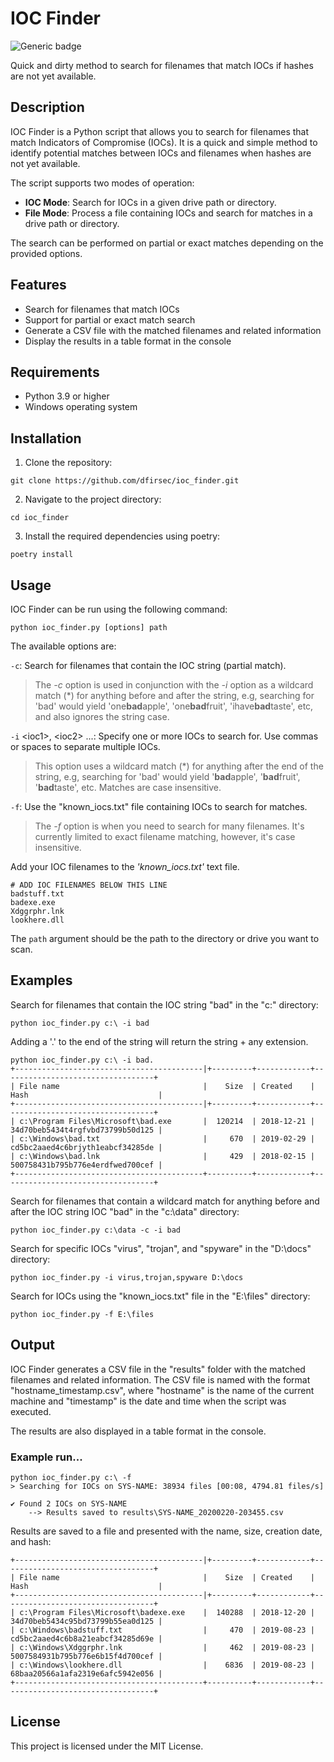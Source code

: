 # IOC Finder

![Generic badge](https://img.shields.io/badge/python-3.9-blue.svg)

Quick and dirty method to search for filenames that match IOCs if hashes are not yet available.

## Description

IOC Finder is a Python script that allows you to search for filenames that match Indicators of Compromise (IOCs). It is a quick and simple method to identify potential matches between IOCs and filenames when hashes are not yet available.

The script supports two modes of operation:
- **IOC Mode**: Search for IOCs in a given drive path or directory.
- **File Mode**: Process a file containing IOCs and search for matches in a drive path or directory.

The search can be performed on partial or exact matches depending on the provided options.

## Features

- Search for filenames that match IOCs
- Support for partial or exact match search
- Generate a CSV file with the matched filenames and related information
- Display the results in a table format in the console

## Requirements

- Python 3.9 or higher
- Windows operating system

## Installation

1. Clone the repository:

```text
git clone https://github.com/dfirsec/ioc_finder.git
```

2. Navigate to the project directory:

```text
cd ioc_finder
```

3. Install the required dependencies using poetry:

```text
poetry install
```

## Usage

IOC Finder can be run using the following command:

```text
python ioc_finder.py [options] path
```

The available options are:

`-c`: Search for filenames that contain the IOC string (partial match).
> The *-c* option is used in conjunction with the *-i* option as a wildcard match (\*) for anything before and after the string, e.g, searching for 'bad' would yield 'one**bad**apple', 'one**bad**fruit', 'ihave**bad**taste', etc, and also ignores the string case.

`-i` \<ioc1>, \<ioc2> ...: Specify one or more IOCs to search for. Use commas or spaces to separate multiple IOCs.  
> This option uses a wildcard match (\*) for anything after the end of the string, e.g, searching for 'bad' would yield '**bad**apple', '**bad**fruit', '**bad**taste', etc.  Matches are case insensitive.

`-f`: Use the "known_iocs.txt" file containing IOCs to search for matches.
> The *-f* option is when you need to search for many filenames. It's currently limited to exact filename matching, however, it's case insensitive.

Add your IOC filenames to the *'known_iocs.txt'* text file.
```text
# ADD IOC FILENAMES BELOW THIS LINE
badstuff.txt
badexe.exe
Xdggrphr.lnk
lookhere.dll
```

The `path` argument should be the path to the directory or drive you want to scan.

## Examples

Search for filenames that contain the IOC string "bad" in the "c:\" directory:

```text
python ioc_finder.py c:\ -i bad
```

Adding a '.' to the end of the string will return the string + any extension.

```text
python ioc_finder.py c:\ -i bad.
+------------------------------------------|+---------+------------+----------------------------------+
| File name                                |    Size  | Created    | Hash                             |
+------------------------------------------|+---------+------------+----------------------------------+
| c:\Program Files\Microsoft\bad.exe       |  120214  | 2018-12-21 | 34d70beb5434t4rgfvbd73799b50d125 |
| c:\Windows\bad.txt                       |     670  | 2019-02-29 | cd5bc2aaed4c6brjyth1eabcf34285de |
| c:\Windows\bad.lnk                       |     429  | 2018-02-15 | 500758431b795b776e4erdfwed700cef |
+------------------------------------------+----------+------------+----------------------------------+
```

Search for filenames that contain a wildcard match for anything before and after the IOC string IOC "bad" in the "c:\data" directory:

```text
python ioc_finder.py c:\data -c -i bad
```

Search for specific IOCs "virus", "trojan", and "spyware" in the "D:\docs" directory:

```text
python ioc_finder.py -i virus,trojan,spyware D:\docs
```

Search for IOCs using the "known_iocs.txt" file in the "E:\files" directory:

```text
python ioc_finder.py -f E:\files
```

## Output

IOC Finder generates a CSV file in the "results" folder with the matched filenames and related information. The CSV file is named with the format "hostname_timestamp.csv", where "hostname" is the name of the current machine and "timestamp" is the date and time when the script was executed.

The results are also displayed in a table format in the console.

### Example run...

```text
python ioc_finder.py c:\ -f
> Searching for IOCs on SYS-NAME: 38934 files [00:08, 4794.81 files/s]

✔ Found 2 IOCs on SYS-NAME
    --> Results saved to results\SYS-NAME_20200220-203455.csv
```

Results are saved to a file and presented with the name, size, creation date, and hash:

```text
+------------------------------------------|+---------+------------+----------------------------------+
| File name                                |    Size  | Created    | Hash                             |
+------------------------------------------|+---------+------------+----------------------------------+
| c:\Program Files\Microsoft\badexe.exe    |  140288  | 2018-12-20 | 34d70beb5434c95bd73799b55ea0d125 |
| c:\Windows\badstuff.txt                  |     470  | 2019-08-23 | cd5bc2aaed4c6b8a21eabcf34285d69e |
| c:\Windows\Xdggrphr.lnk                  |     462  | 2019-08-23 | 5007584931b795b776e6b15f4d700cef |
| c:\Windows\lookhere.dll                  |    6836  | 2019-08-23 | 68baa20566a1afa2319e6afc5942e056 |
+------------------------------------------+----------+------------+----------------------------------+
```

## License
This project is licensed under the MIT License.